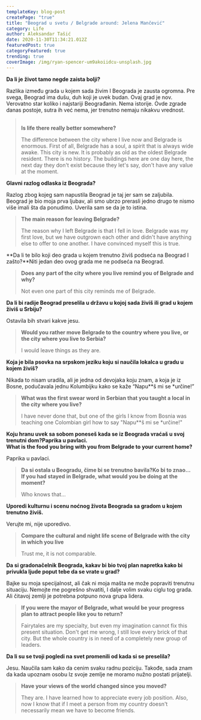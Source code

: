 ```yaml
---
templateKey: blog-post
createPage: "true"
title: "Beograd u svetu / Belgrade around: Jelena Mančević"
category: Life
author: Aleksandar Tašić
date: 2020-11-30T11:34:21.012Z
featuredPost: true
categoryFeatured: true
trending: true
coverImage: /img/ryan-spencer-um9akoiidcu-unsplash.jpg
---
```

**Da li je život tamo negde zaista bolji?**

Razlika između grada u kojem sada živim I Beograda je zausta ogromna. Pre svega, Beograd ima dušu, duh koji je uvek budan. Ovaj grad je nov. Verovatno star koliko i najstariji Beograđanin. Nema istorije. Ovde zgrade danas postoje, sutra ih već nema, jer trenutno nemaju nikakvu vrednost. 

> **\
> Is life there really better somewhere?**
>
> The difference between the city where I live now and Belgrade is enormous. First of all, Belgrade has a soul, a spirit that is always wide awake. This city is new. It is probably as old as the oldest Belgrade resident. There is no history. The buildings here are one day here, the next day they don't exist because they let's say, don't have any value at the moment.

**Glavni razlog odlaska iz Beograda?**

Razlog zbog kojeg sam napustila Beograd je taj jer sam se zaljubila. Beograd je bio moja prva ljubav, ali smo ubrzo prerasli jedno drugo te nismo više imali šta da ponudimo. Uverila sam se da je to istina. 

> **The main reason for leaving Belgrade?**
>
> The reason why I left Belgrade is that I fell in love. Belgrade was my first love, but we have outgrown each other and didn't have anything else to offer to one another. I have convinced myself this is true.

**Da li te bilo koji deo grada u kojem trenutno živiš podseća na Beograd I zašto?**Niti jedan deo ovog grada me ne podseća na Beograd. 

> **Does any part of the city where you live remind you of Belgrade and why?**
>
> Not even one part of this city reminds me of Belgrade.

**Da li bi radije Beograd preselila u državu u kojoj sada živiš ili grad u kojem živiš u Srbiju?**

Ostavila bih stvari kakve jesu. 

> **Would you rather move Belgrade to the country where you live, or the city where you live to Serbia?**
>
> I would leave things as they are.

**Koja je bila psovka na srpskom jeziku koju si naučila lokalca u gradu u kojem živiš?**

Nikada to nisam uradila, ali je jedna od devojaka koju znam, a koja je iz Bosne, podučavala jednu Kolumbijku kako se kaže “Napu\*\*š mi se *určine!”

> **What was the first swear word in Serbian that you taught a local in the city where you live?**
>
> I have never done that, but one of the girls I know from Bosnia was teaching one Colombian girl how to say "Napu\*\*š mi se *určine!"

**Koju hranu uvek sa sobom poneseš kada se iz Beograda vraćaš u svoj trenutni dom?**Paprika u pavlaci.**\
What is the food you bring with you from Belgrade to your current home?**

Paprika u pavlaci.

> **Da si ostala u Beogradu, čime bi se trenutno bavila?**Ko bi to znao…**\
> If you had stayed in Belgrade, what would you be doing at the moment?**
>
> Who knows that...

**Uporedi kulturnu i scenu noćnog života Beograda sa gradom u kojem trenutno živiš.** 

Verujte mi, nije uporedivo. 

> **Compare the cultural and night life scene of Belgrade with the city in which you live**
>
> Trust me, it is not comparable. 

**Da si gradonačelnik Beograda, kakav bi bio tvoj plan napretka kako bi privukla ljude poput tebe da se vrate u grad?**

Bajke su moja specijalnost, ali čak ni moja mašta ne može popraviti trenutnu situaciju. Nemojte me pogrešno shvatiti, I dalje volim svaku ciglu tog grada. Ali čitavoj zemlji je potrebna potpuno nova grupa lidera. 

> **If you were the mayor of Belgrade, what would be your progress plan to attract people like you to return?**
>
> Fairytales are my specialty, but even my imagination cannot fix this present situation. Don't get me wrong, I still love every brick of that city. But the whole country is in need of a completely new group of leaders.

**Da li su se tvoji pogledi na svet promenili od kada si se preselila?**

Jesu. Naučila sam kako da cenim svaku radnu poziciju. Takođe, sada znam da kada upoznam osobu Iz svoje zemlje ne moramo nužno postati prijatelji. 

> **Have your views of the world changed since you moved?**
>
> They are. I have learned how to appreciate every job position. Also, now I know that if I meet a person from my country doesn't necessarily mean we have to become friends.